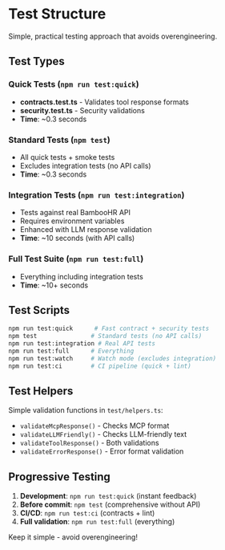 # Test Structure

Simple, practical testing approach that avoids overengineering.

## Test Types

### Quick Tests (`npm run test:quick`)

- **contracts.test.ts** - Validates tool response formats
- **security.test.ts** - Security validations
- **Time**: ~0.3 seconds

### Standard Tests (`npm test`)

- All quick tests + smoke tests
- Excludes integration tests (no API calls)
- **Time**: ~0.3 seconds

### Integration Tests (`npm run test:integration`)

- Tests against real BambooHR API
- Requires environment variables
- Enhanced with LLM response validation
- **Time**: ~10 seconds (with API calls)

### Full Test Suite (`npm run test:full`)

- Everything including integration tests
- **Time**: ~10+ seconds

## Test Scripts

```bash
npm run test:quick      # Fast contract + security tests
npm test               # Standard tests (no API calls)
npm run test:integration # Real API tests
npm run test:full      # Everything
npm run test:watch     # Watch mode (excludes integration)
npm run test:ci        # CI pipeline (quick + lint)
```

## Test Helpers

Simple validation functions in `test/helpers.ts`:

- `validateMcpResponse()` - Checks MCP format
- `validateLLMFriendly()` - Checks LLM-friendly text
- `validateToolResponse()` - Both validations
- `validateErrorResponse()` - Error format validation

## Progressive Testing

1. **Development**: `npm run test:quick` (instant feedback)
2. **Before commit**: `npm test` (comprehensive without API)
3. **CI/CD**: `npm run test:ci` (contracts + lint)
4. **Full validation**: `npm run test:full` (everything)

Keep it simple - avoid overengineering!
